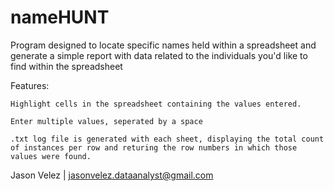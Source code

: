 # nameHUNT
Program designed to locate specific names held within a spreadsheet and generate a simple report with data related to the individuals you'd like to find within the spreadsheet

Features:

	Highlight cells in the spreadsheet containing the values entered.
	
	Enter multiple values, seperated by a space
	
	.txt log file is generated with each sheet, displaying the total count of instances per row and returing the row numbers in which those values were found.

Jason Velez | jasonvelez.dataanalyst@gmail.com

